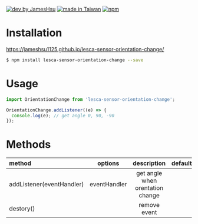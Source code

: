 [![dev by JamesHsu](https://img.shields.io/badge/Dev%20by-Jameshsu1125-green)](https://github.com/jameshsu1125/) [![made in Taiwan](https://img.shields.io/badge/Made%20in-Taiwan-orange)](https://github.com/jameshsu1125/) [![npm](https://img.shields.io/badge/npm-Jameshsu1125-red)](https://www.npmjs.com/~jameshsu1125)

# Installation

https://jameshsu1125.github.io/lesca-sensor-orientation-change/

```sh
$ npm install lesca-sensor-orientation-change --save
```

# Usage

```javascript
import OrientationChange from 'lesca-sensor-orientation-change';

OrientationChange.addListener((e) => {
  console.log(e); // get angle 0, 90, -90
});
```

# Methods

| method                    |   options    |           description            | default |
| :------------------------ | :----------: | :------------------------------: | ------: |
| addListener(eventHandler) | eventHandler | get angle when orentation change |         |
| destory()                 |              |           remove event           |         |
